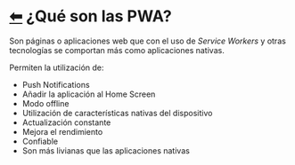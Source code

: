 # [⬅](../README.md) ¿Qué son las PWA?

Son páginas o aplicaciones web que con el uso de _Service Workers_ y otras tecnologías se comportan más como aplicaciones nativas.

Permiten la utilización de:
- Push Notifications
- Añadir la aplicación al Home Screen
- Modo offline
- Utilización de características nativas del dispositivo
- Actualización constante
- Mejora el rendimiento
- Confiable
- Son más livianas que las aplicaciones nativas
